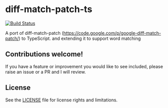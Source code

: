 # diff-match-patch-ts

[![Build Status](https://travis-ci.org/rars/diff-match-patch-ts.svg?branch=master)](https://travis-ci.org/rars/diff-match-patch-ts)

A port of diff-match-patch (https://code.google.com/p/google-diff-match-patch/) to TypeScript.
and extending it to support word matching

## Contributions welcome!

If you have a feature or improvement you would like to see included, please raise an issue or a PR and I will review.

## License

See the [LICENSE](LICENSE.md) file for license rights and limitations.

